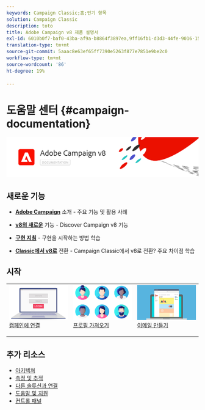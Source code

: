 ```yaml
---
keywords: Campaign Classic;홈;인기 항목
solution: Campaign Classic
description: toto
title: Adobe Campaign v8 제품 설명서
exl-id: 6010b0f7-baf0-43ba-af9a-b8864f3897ea,9ff16fb1-d3d3-44fe-9016-15abffdbc74e
translation-type: tm+mt
source-git-commit: 5aaac8e63ef65ff7390e5263f877e7851e9be2c0
workflow-type: tm+mt
source-wordcount: '86'
ht-degree: 19%

---
```


# 도움말 센터 {#campaign-documentation}

![](assets/banner-documentationv8.png)

## 새로운 기능

* **[Adobe Campaign](start/get-started.md)**  소개 - 주요 기능 및 활용 사례

* **[v8의 새로운](start/whats-new.md)**  기능 - Discover Campaign v8 기능

* **[구현 지침](start/implement.md)**  - 구현을 시작하는 방법 학습

* **[Classic에서 v8로](start/capability-matrix.md)**  전환 - Campaign Classic에서 v8로 전환? 주요 차이점 학습

## 시작

<table>
<tr>
  <td valign="bottom">
    <a href="start/connect.md">
      <img alt="Connect" src="start/assets/do-not-localize/login.jpeg"/>
    </a>
    <div>
    <a href="start/connect.md">캠페인에 연결</a>
    </div>
    <br>
  </td>

<td valign="bottom">
      <a href="start/import.md">
       <img alt="가져오기" src="start/assets/do-not-localize/profiles.jpeg" />
       </a>
    <div><a href="start/import.md">프로필 가져오기</a>
    </div>
    <br>
  </td>
  <td valign="bottom">
    <a href="start/create-message.md">
      <img alt="이메일" src="start/assets/do-not-localize/email-design.jpeg" />
    </a>
    <div>
    <a href="start/create-message.md">이메일 만들기</a>
    </div>
    <br>
  </td>
</tr>
</table>

## 추가 리소스

* [아키텍쳐](dev/architecture.md)
* [측정 및 추적](start/reporting.md)
* [다른 솔루션과 연결](connect/integration.md)
* [도움말 및 지원](start/support.md)
* [컨트롤 패널](https://experienceleague.adobe.com/docs/control-panel/using/control-panel-home.html)
